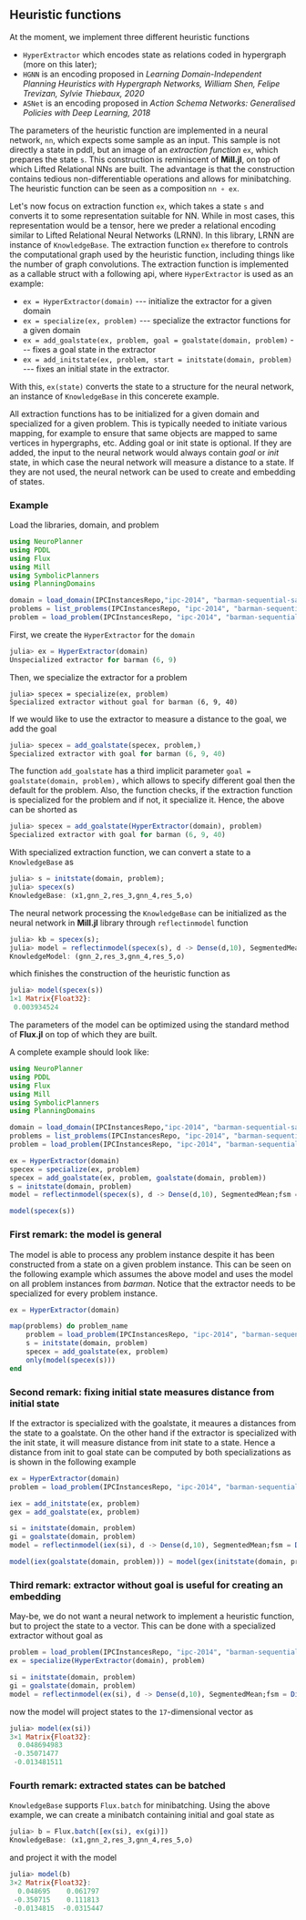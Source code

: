 
## Heuristic functions
At the moment, we implement three different heuristic functions
* `HyperExtractor` which encodes state as relations coded in hypergraph (more on this later);
* `HGNN` is an encoding proposed in *Learning Domain-Independent Planning Heuristics with Hypergraph Networks, William Shen, Felipe Trevizan, Sylvie Thiebaux, 2020*
* `ASNet` is an encoding proposed in *Action Schema Networks: Generalised Policies with Deep Learning, 2018*

The parameters of the heuristic function are implemented in a neural network, `nn`, which expects some sample as an input. This sample is not directly a state in pddl, but an image of an  *extraction function* `ex`, which prepares the state `s`. This construction is reminiscent of **Mill.jl**, on top of which Lifted Relational NNs are built. The advantage is that the construction contains tedious non-differentiable operations and allows for minibatching. The heuristic function can be seen as a composition `nn ∘ ex`.


Let's now focus on extraction function `ex`, which takes a state `s` and converts it to some representation suitable for NN. While in most cases, this representation would be a tensor, here we preder a relational encoding similar to Lifted Relational Neural Networks (LRNN). In this library, LRNN are instance of `KnowledgeBase`. The extraction function `ex` therefore to  controls the computational graph used by the heuristic function, including things like the number of graph convolutions. The  extraction function is implemented as a callable struct with a following api, where `HyperExtractor` is used as an example:
* `ex = HyperExtractor(domain)` --- initialize the extractor for a given domain
* `ex = specialize(ex, problem)`  --- specialize the extractor functions for a given domain
* `ex = add_goalstate(ex, problem, goal = goalstate(domain, problem)` --- fixes a goal state in the extractor
* `ex = add_initstate(ex, problem, start = initstate(domain, problem)` --- fixes an initial state in the extractor.

With this, `ex(state)` converts the state to a structure for the neural network, an instance of `KnowledgeBase` in this concerete example.

All extraction functions has to be initialized for a given domain and specialized for a given problem. This is typically needed to initiate various mapping, for example to ensure that same objects are mapped to same vertices in hypergraphs, etc. Adding goal or init state is optional. If they are added, the input to the neural network would always contain *goal* or *init* state, in which case the neural network will measure a distance to a state. If they are not used, the neural network can be used to create and embedding of states. 


### Example
Load the libraries, domain, and problem
```julia
using NeuroPlanner
using PDDL
using Flux
using Mill
using SymbolicPlanners
using PlanningDomains

domain = load_domain(IPCInstancesRepo,"ipc-2014", "barman-sequential-satisficing")
problems = list_problems(IPCInstancesRepo, "ipc-2014", "barman-sequential-satisficing")
problem = load_problem(IPCInstancesRepo, "ipc-2014", "barman-sequential-satisficing", first(problems))
```

First, we create the `HyperExtractor` for the `domain`
```julia
julia> ex = HyperExtractor(domain)
Unspecialized extractor for barman (6, 9)
```

Then, we specialize the extractor for a problem
```
julia> specex = specialize(ex, problem)
Specialized extractor without goal for barman (6, 9, 40)
```

If we would like to use the extractor to measure a distance to the goal, we add the goal
```julia
julia> specex = add_goalstate(specex, problem,)
Specialized extractor with goal for barman (6, 9, 40)
```
The function `add_goalstate` has a third implicit parameter `goal =  goalstate(domain, problem),` which allows to specify different goal then the default for the problem. Also, the function checks, if the extraction function is specialized for the problem and if not, it specialize it. Hence, the above can be shorted as 
```julia
julia> specex = add_goalstate(HyperExtractor(domain), problem)
Specialized extractor with goal for barman (6, 9, 40)
```


With specialized extraction function, we can convert a state to a `KnowledgeBase` as 
```julia
julia> s = initstate(domain, problem);
julia> specex(s)
KnowledgeBase: (x1,gnn_2,res_3,gnn_4,res_5,o)
```

The neural network processing the `KnowledgeBase` can be initialized as the neural network in **Mill.jl** library through `reflectinmodel` function
```julia
julia> kb = specex(s);
julia> model = reflectinmodel(specex(s), d -> Dense(d,10), SegmentedMean;fsm = Dict("" =>  d -> Dense(d,1)))
KnowledgeModel: (gnn_2,res_3,gnn_4,res_5,o)
```
which finishes the construction of the heuristic function as 
```julia
julia> model(specex(s))
1×1 Matrix{Float32}:
 0.003934524
```
The parameters of the model can be optimized using the standard method of **Flux.jl** on top of which they are built.

A complete example should look like:
```julia
using NeuroPlanner
using PDDL
using Flux
using Mill
using SymbolicPlanners
using PlanningDomains

domain = load_domain(IPCInstancesRepo,"ipc-2014", "barman-sequential-satisficing")
problems = list_problems(IPCInstancesRepo, "ipc-2014", "barman-sequential-satisficing")
problem = load_problem(IPCInstancesRepo, "ipc-2014", "barman-sequential-satisficing", first(problems))

ex = HyperExtractor(domain)
specex = specialize(ex, problem)
specex = add_goalstate(ex, problem, goalstate(domain, problem))
s = initstate(domain, problem)
model = reflectinmodel(specex(s), d -> Dense(d,10), SegmentedMean;fsm = Dict("" =>  d -> Dense(d,1)))

model(specex(s))
```

### First remark: the model is general 

The model is able to process any problem instance despite it has been constructed from a state on a given problem instance. This can be seen on the following example which assumes the above model and uses the model on all problem instances from *barman*. Notice that the extractor needs to be specialized for every problem instance.
```julia
ex = HyperExtractor(domain)

map(problems) do problem_name
	problem = load_problem(IPCInstancesRepo, "ipc-2014", "barman-sequential-satisficing", problem_name)
	s = initstate(domain, problem)
	specex = add_goalstate(ex, problem)
	only(model(specex(s)))
end
```

### Second remark: fixing initial state measures distance from initial state
If the extractor is specialized with the goalstate, it meaures a distances from the state to a goalstate. On the other hand if the extractor is specialized with the init state, it will measure distance from init state to a state. Hence a distance from init to goal state can be computed by both specializations as is shown in the following example
```julia
ex = HyperExtractor(domain)
problem = load_problem(IPCInstancesRepo, "ipc-2014", "barman-sequential-satisficing", first(problems))

iex = add_initstate(ex, problem)
gex = add_goalstate(ex, problem)

si = initstate(domain, problem)
gi = goalstate(domain, problem)
model = reflectinmodel(iex(si), d -> Dense(d,10), SegmentedMean;fsm = Dict("" =>  d -> Dense(d,1)))

model(iex(goalstate(domain, problem))) ≈ model(gex(initstate(domain, problem)))
```


### Third remark: extractor without goal is useful for creating an embedding
May-be, we do not want a neural network to implement a heuristic function, but to project the state to a vector. This can be done with a specialized extractor without goal as 
```julia
problem = load_problem(IPCInstancesRepo, "ipc-2014", "barman-sequential-satisficing", first(problems))
ex = specialize(HyperExtractor(domain), problem)

si = initstate(domain, problem)
gi = goalstate(domain, problem)
model = reflectinmodel(ex(si), d -> Dense(d,10), SegmentedMean;fsm = Dict("" =>  d -> Dense(d,3)))
```
now the model will project states to the `17`-dimensional vector as
```julia
julia> model(ex(si))
3×1 Matrix{Float32}:
  0.048694983
 -0.35071477
 -0.013481511

```

### Fourth remark: extracted states can be batched
`KnowledgeBase` supports `Flux.batch` for minibatching. Using the above example, we can create a minibatch containing initial and goal state as
```julia
julia> b = Flux.batch([ex(si), ex(gi)])
KnowledgeBase: (x1,gnn_2,res_3,gnn_4,res_5,o)
```
and project it with the model
```julia
julia> model(b)
3×2 Matrix{Float32}:
  0.048695    0.061797
 -0.350715    0.111813
 -0.0134815  -0.0315447
```
